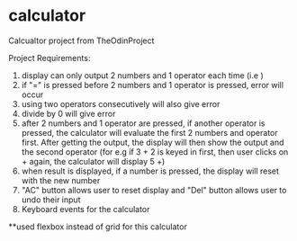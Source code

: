 # calculator
Calcualtor project from TheOdinProject

Project Requirements:
1. display can only output 2 numbers and 1 operator each time (i.e <firstNum> <operator> <secondNum>)
2. if "=" is pressed before 2 numbers and 1 operator is pressed, error will occur
3. using two operators consecutively will also give error
4. divide by 0 will give error
5. after 2 numbers and 1 operator are pressed, if another operator is pressed, the calculator will evaluate the first 2 numbers and operator first. After getting the output, the display will then show the output and the second operator (for e.g if 3 + 2 is keyed in first, then user clicks on + again, the calculator will display 5 +)
6. when result is displayed, if a number is pressed, the display will reset with the new number
7. "AC" button allows user to reset display and "Del" button allows user to undo their input
8. Keyboard events for the calculator

**used flexbox instead of grid for this calculator
